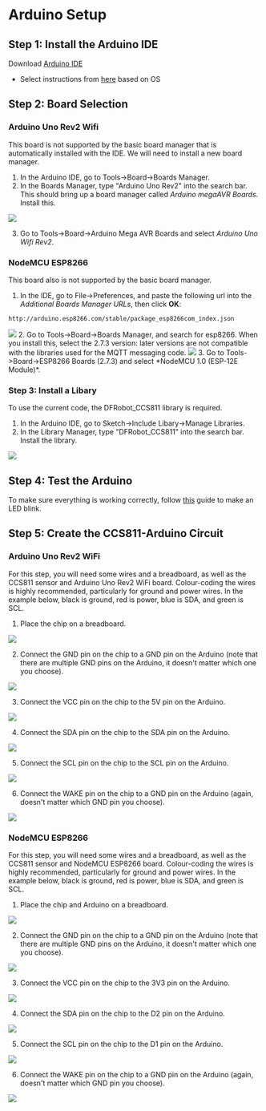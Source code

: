 # Arduino Setup

## Step 1: Install the Arduino IDE
Download [Arduino IDE](https://www.arduino.cc/en/software)
* Select instructions from [here](https://www.arduino.cc/en/Guide) based on OS

## Step 2: Board Selection
### Arduino Uno Rev2 Wifi
This board is not supported by the basic board manager that is automatically installed with the IDE.  We will need to install a new board manager.
1. In the Arduino IDE, go to Tools->Board->Boards Manager.
2. In the Boards Manager, type "Arduino Uno Rev2" into the search bar.  This should bring up a board manager called *Arduino megaAVR Boards*.  Install this.
<img src="../images/board_manager_rev2.png">

3. Go to Tools->Board->Arduino Mega AVR Boards and select *Arduino Uno Wifi Rev2*.

### NodeMCU ESP8266
This board also is not supported by the basic board manager.
1. In the IDE, go to File->Preferences, and paste the following url into the *Additional Boards Manager URLs*, then click **OK**:
```
http://arduino.esp8266.com/stable/package_esp8266com_index.json
```
<img src="../images/preferences.png">
2. Go to Tools->Board->Boards Manager, and search for esp8266.  When you install this, select the 2.7.3 version: later versions are not compatible with the libraries used for the MQTT messaging code.
<img src="../images/board_manager_esp8266.png">
3. Go to Tools->Board->ESP8266 Boards (2.7.3) and select *NodeMCU 1.0 (ESP-12E Module)*.

### Step 3: Install a Libary
To use the current code, the DFRobot_CCS811 library is required.
1. In the Arduino IDE, go to Sketch->Include Libary->Manage Libraries.
2. In the Library Manager, type "DFRobot_CCS811" into the search bar.  Install the library.
<img src="../images/library_manager.png">

## Step 4: Test the Arduino
To make sure everything is working correctly, follow [this](https://learn.adafruit.com/adafruit-arduino-lesson-1-blink/the-l-led?view=all) guide to make an LED blink.

## Step 5: Create the CCS811-Arduino Circuit
### Arduino Uno Rev2 WiFi
For this step, you will need some wires and a breadboard, as well as the CCS811 sensor and Arduino Uno Rev2 WiFi board.  Colour-coding the wires is highly recommended, particularly for ground and power wires.  In the example below, black is ground, red is power, blue is SDA, and green is SCL.

1. Place the chip on a breadboard.
<img src="../images/CCS811.jpeg">

2. Connect the GND pin on the chip to a GND pin on the Arduino (note that there are multiple GND pins on the Arduino, it doesn't matter which one you choose).
<img src="../images/GND_uno.jpeg">

3. Connect the VCC pin on the chip to the 5V pin on the Arduino.
<img src="../images/VCC_uno.jpeg">

4. Connect the SDA pin on the chip to the SDA pin on the Arduino.
<img src="../images/SDA_uno.jpeg">

5. Connect the SCL pin on the chip to the SCL pin on the Arduino.
<img src="../images/SCL_uno.jpeg">

6.  Connect the WAKE pin on the chip to a GND pin on the Arduino (again, doesn't matter which GND pin you choose).
<img src="../images/WAKE_uno.jpeg">

### NodeMCU ESP8266
For this step, you will need some wires and a breadboard, as well as the CCS811 sensor and NodeMCU ESP8266 board.  Colour-coding the wires is highly recommended, particularly for ground and power wires.  In the example below, black is ground, red is power, blue is SDA, and green is SCL.

1. Place the chip and Arduino on a breadboard.
<img src="../images/CCS811_node.jpg">

2. Connect the GND pin on the chip to a GND pin on the Arduino (note that there are multiple GND pins on the Arduino, it doesn't matter which one you choose).
<img src="../images/GND_node.jpg">

3. Connect the VCC pin on the chip to the 3V3 pin on the Arduino.
<img src="../images/VCC_node.jpg">

4. Connect the SDA pin on the chip to the D2 pin on the Arduino.
<img src="../images/SDA_node.jpg">

5. Connect the SCL pin on the chip to the D1 pin on the Arduino.
<img src="../images/SCL_node.jpg">

6.  Connect the WAKE pin on the chip to a GND pin on the Arduino (again, doesn't matter which GND pin you choose).
<img src="../images/WAKE_node.jpg">